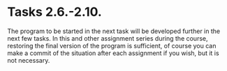 # Tasks 2.6.-2.10.
The program to be started in the next task will be developed further in the next few tasks. In this and other assignment series during the course, restoring the final version of the program is sufficient, of course you can make a commit of the situation after each assignment if you wish, but it is not necessary.